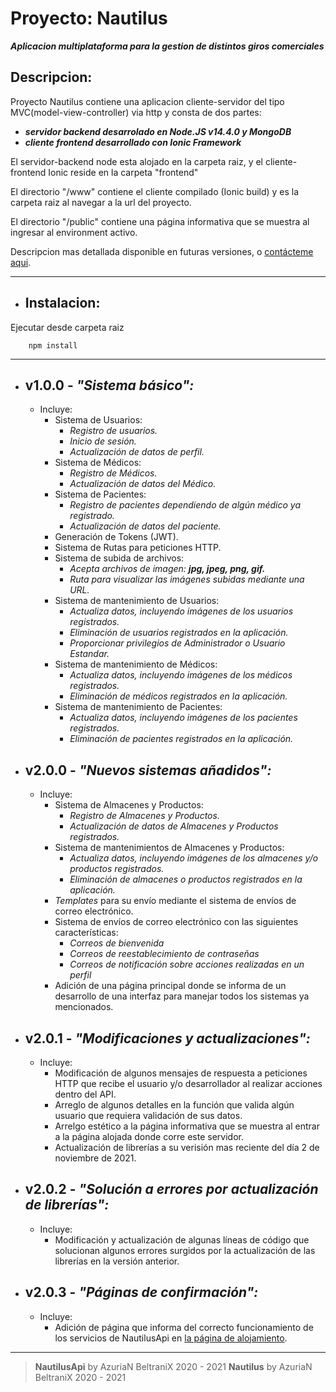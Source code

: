 # **Proyecto: Nautilus**

**_Aplicacion multiplataforma para la gestion de distintos giros comerciales_**

 ## Descripcion:
Proyecto Nautilus contiene una aplicacion cliente-servidor del tipo MVC(model-view-controller) via http y consta de dos partes:

* **_servidor backend desarrolado en Node.JS v14.4.0 y MongoDB_**
* **_cliente frontend desarrollado con Ionic Framework_** 


El servidor-backend node esta alojado en la carpeta raiz, y el cliente-frontend Ionic reside en la carpeta "frontend"

El directorio "/www" contiene el cliente compilado (Ionic build) y es la carpeta raiz al navegar a la url del proyecto.

El directorio "/public" contiene una página informativa que se muestra al ingresar al environment activo.

Descripcion mas detallada disponible en futuras versiones, o [contácteme aqui](azbel.apps@gmail.com).

---

* ## Instalacion:
Ejecutar desde carpeta raiz
```
    npm install
```

---

* ## **v1.0.0 - _"Sistema básico":_**
    * Incluye:
        * Sistema de Usuarios:
            * _Registro de usuarios._
            * _Inicio de sesión._
            * _Actualización de datos de perfil._
        * Sistema de Médicos:
            * _Registro de Médicos._
            * _Actualización de datos del Médico._
        * Sistema de Pacientes:
            * _Registro de pacientes dependiendo de algún médico ya registrado._
            * _Actualización de datos del paciente._
        * Generación de Tokens (JWT).
        * Sistema de Rutas para peticiones HTTP.
        * Sistema de subida de archivos:
            * _Acepta archivos de imagen: **jpg, jpeg, png, gif.**_
            * _Ruta para visualizar las imágenes subidas mediante una URL._
        * Sistema de mantenimiento de Usuarios:
            * _Actualiza datos, incluyendo imágenes de los usuarios registrados._
            * _Eliminación de usuarios registrados en la aplicación._
            * _Proporcionar privilegios de Administrador o Usuario Estandar._
        * Sistema de mantenimiento de Médicos:
            * _Actualiza datos, incluyendo imágenes de los médicos registrados._
            * _Eliminación de médicos registrados en la aplicación._
        * Sistema de mantenimiento de Pacientes:
            * _Actualiza datos, incluyendo imágenes de los pacientes registrados._
            * _Eliminación de pacientes registrados en la aplicación._

* ## **v2.0.0 - _"Nuevos sistemas añadidos":_**
    * Incluye:
        * Sistema de Almacenes y Productos:
            * _Registro de Almacenes y Productos._
            * _Actualización de datos de Almacenes y Productos registrados._
        * Sistema de mantenimientos de Almacenes y Productos:
            * _Actualiza datos, incluyendo imágenes de los almacenes y/o productos registrados._
            * _Eliminación de almacenes o productos registrados en la aplicación._
        * _Templates_ para su envío mediante el sistema de envíos de correo electrónico.
        * Sistema de envíos de correo electrónico con las siguientes características:
            * _Correos de bienvenida_
            * _Correos de reestablecimiento de contraseñas_
            * _Correos de notificación sobre acciones realizadas en un perfil_
        * Adición de una página principal donde se informa de un desarrollo de una interfaz para manejar todos los sistemas ya mencionados.

* ## **v2.0.1 - _"Modificaciones y actualizaciones":_**
    * Incluye:
        * Modificación de algunos mensajes de respuesta a peticiones HTTP que recibe el usuario y/o desarrollador al realizar acciones dentro del API.
        * Arreglo de algunos detalles en la función que valida algún usuario que requiera validación de sus datos.
        * Arrelgo estético a la página informativa que se muestra al entrar a la página alojada donde corre este servidor.
        * Actualización de librerías a su verisión mas reciente del día 2 de noviembre de 2021.

* ## **v2.0.2 - _"Solución a errores por actualización de librerías":_**
    * Incluye:
        * Modificación y actualización de algunas líneas de código que solucionan algunos errores surgidos por la actualización de las librerías en la versión anterior.

* ## **v2.0.3 - _"Páginas de confirmación":_**
    * Incluye:
        * Adición de página que informa del correcto funcionamiento de los servicios de NautilusApi en [la página de alojamiento](www.azbelnix.xyz/api).

---

> **NautilusApi** by AzuriaN BeltraniX 2020 - 2021
> **Nautilus** by AzuriaN BeltraniX 2020 - 2021
